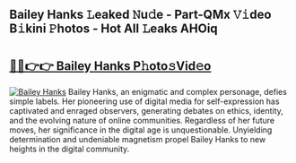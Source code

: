 ## Bailey Hanks 𝙻eaked 𝙽u𝚍e - Part-QMx 𝚅𝚒deo B𝚒kini 𝙿hotos - Hot All 𝙻eaks AHOiq

# <h2><a href="http://ld3l6mk.urlbe.top/?page=Bailey+Hanks">🔗🔗👉👉 Bailey Hanks P𝚑oto𝚜Vid𝚎o</a></h2>

[![Bailey Hanks](https://i.imgur.com/eBuTRDB.gif)](http://ld3l6mk.urlbe.top/?page=Bailey+Hanks)
Bailey Hanks, an enigmatic and complex personage, defies simple labels. Her pioneering use of digital media for self-expression has captivated and enraged observers, generating debates on ethics, identity, and the evolving nature of online communities. Regardless of her future moves, her significance in the digital age is unquestionable. Unyielding determination and undeniable magnetism propel Bailey Hanks to new heights in the digital community.
